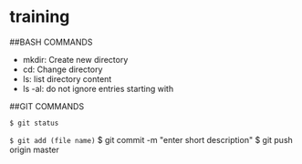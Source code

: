 # training

##BASH COMMANDS
- mkdir: Create new directory
- cd: Change directory
- ls: list directory content
- ls -al: do not ignore entries starting with

##GIT COMMANDS

`$ git status`

`$ git add (file name)`
$ git commit -m "enter short description"
$ git push origin master
